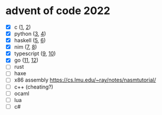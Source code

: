 # advent of code 2022

- [x] c ([1](src/c/days/day_1.c), [2](src/c/days/day_2.c))
- [x] python ([3](src/python/days/day_3.py), [4](src/python/days/day_4.py))
- [x] haskell ([5](src/haskell/days/day_5.hs), [6](src/haskell/days/day_6.hs))
- [x] nim ([7](src/nim/days/day_7.nim), [8](src/nim/days/day_8.nim))
- [x] typescript ([9](src/ts/days/day_9.ts), [10](src/ts/days/day_10.ts))
- [x] go ([11](src/go/days/day_11/day_11.go), [12](src/go/days/day_12/day_12.go))
- [ ] rust
- [ ] haxe
- [ ] x86 assembly https://cs.lmu.edu/~ray/notes/nasmtutorial/
- [ ] c++ (cheating?)
- [ ] ocaml
- [ ] lua
- [ ] c#
